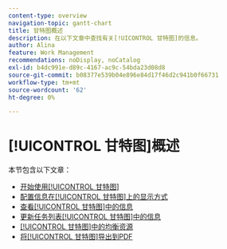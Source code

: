```yaml
---
content-type: overview
navigation-topic: gantt-chart
title: 甘特图概述
description: 在以下文章中查找有关[!UICONTROL 甘特图]的信息。
author: Alina
feature: Work Management
recommendations: noDisplay, noCatalog
exl-id: b4dc991e-d89c-4167-ac9c-54bda23d08d8
source-git-commit: b08377e539b04e896e84d17f46d2c941b0f66731
workflow-type: tm+mt
source-wordcount: '62'
ht-degree: 0%

---
```


# [!UICONTROL 甘特图]概述

本节包含以下文章：

* [开始使用[!UICONTROL 甘特图]](../../../manage-work/gantt-chart/use-the-gantt-chart/get-started-with-gantt.md)
* [配置信息在[!UICONTROL 甘特图]上的显示方式](../../../manage-work/gantt-chart/use-the-gantt-chart/configure-info-on-gantt-chart.md)
* [查看[!UICONTROL 甘特图]中的信息](../../../manage-work/gantt-chart/use-the-gantt-chart/view-info-in-gantt.md)
* [更新任务列表[!UICONTROL 甘特图]中的信息](../../../manage-work/gantt-chart/use-the-gantt-chart/update-info-task-list-gantt.md)
* [[!UICONTROL 甘特图]中的均衡资源](../../../manage-work/gantt-chart/use-the-gantt-chart/level-resources-in-gantt.md)
* [将[!UICONTROL 甘特图]导出到PDF](../../../manage-work/gantt-chart/use-the-gantt-chart/export-gantt-chart-to-pdf.md)
